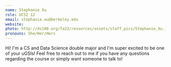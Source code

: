 ```yaml
---
name: Stephanie Xu
role: UCS2 12
email: stephanie.xu@berkeley.edu
website: 
photo: http://ds100.org/fa23/resources/assets/staff_pics/Stephanie_Xu.jpg
pronouns: She/Her/Hers
---
```

Hi! I'm a CS and Data Science double major and I'm super excited to be one of your uGSIs! Feel free to reach out to me if you have any questions regarding the course or simply want someone to talk to!
